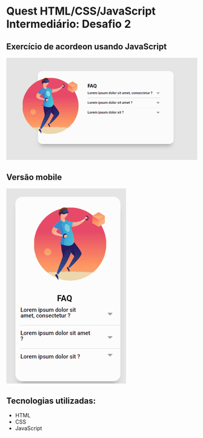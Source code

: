 # Quest HTML/CSS/JavaScript Intermediário: Desafio 2
## Exercício de acordeon usando JavaScript

[<img src="src/img/desktop.gif" alt="Versão de desktop">](https://kellysondias.github.io/desafio-2-js-intermediario/)

## Versão mobile

[<img src="src/img/mobile.gif" alt="Versão mobile">](https://kellysondias.github.io/desafio-2-js-intermediario/)

## Tecnologias utilizadas:
- HTML
- CSS
- JavaScript